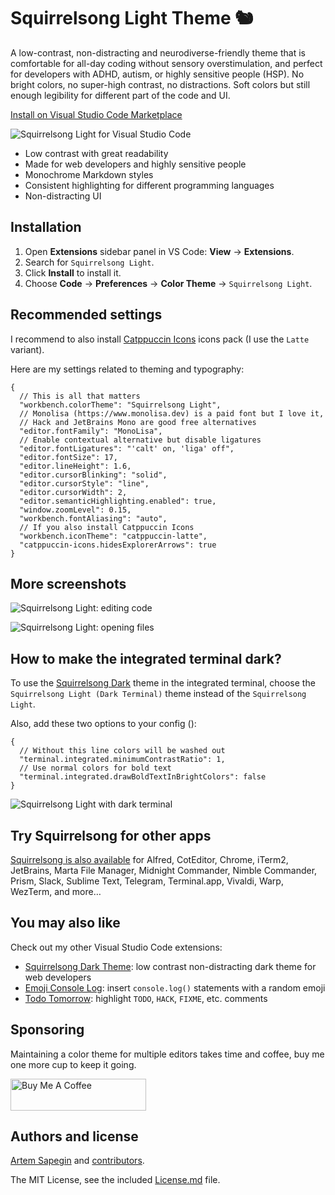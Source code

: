 # Squirrelsong Light Theme 🐿️

A low-contrast, non-distracting and neurodiverse-friendly theme that is comfortable for all-day coding without sensory overstimulation, and perfect for developers with ADHD, autism, or highly sensitive people (HSP). No bright colors, no super-high contrast, no distractions. Soft colors but still enough legibility for different part of the code and UI.

[Install on Visual Studio Code Marketplace](https://marketplace.visualstudio.com/items?itemName=sapegin.Theme-SquirrelsongLight)

![Squirrelsong Light for Visual Studio Code](https://github.com/sapegin/squirrelsong/raw/HEAD/light/VSCode/SquirrelsongLight/screenshots/screenshot.jpg)

- Low contrast with great readability
- Made for web developers and highly sensitive people
- Monochrome Markdown styles
- Consistent highlighting for different programming languages
- Non-distracting UI

## Installation

1. Open **Extensions** sidebar panel in VS Code: **View** → **Extensions**.
2. Search for `Squirrelsong Light`.
3. Click **Install** to install it.
4. Choose **Code** → **Preferences** → **Color Theme** → `Squirrelsong Light`.

## Recommended settings

I recommend to also install [Catppuccin Icons](https://marketplace.visualstudio.com/items?itemName=Catppuccin.catppuccin-vsc-icons) icons pack (I use the `Latte` variant).

Here are my settings related to theming and typography:

```json5
{
  // This is all that matters
  "workbench.colorTheme": "Squirrelsong Light",
  // Monolisa (https://www.monolisa.dev) is a paid font but I love it,
  // Hack and JetBrains Mono are good free alternatives
  "editor.fontFamily": "MonoLisa",
  // Enable contextual alternative but disable ligatures
  "editor.fontLigatures": "'calt' on, 'liga' off",
  "editor.fontSize": 17,
  "editor.lineHeight": 1.6,
  "editor.cursorBlinking": "solid",
  "editor.cursorStyle": "line",
  "editor.cursorWidth": 2,
  "editor.semanticHighlighting.enabled": true,
  "window.zoomLevel": 0.15,
  "workbench.fontAliasing": "auto",
  // If you also install Catppuccin Icons
  "workbench.iconTheme": "catppuccin-latte",
  "catppuccin-icons.hidesExplorerArrows": true
}
```

## More screenshots

![Squirrelsong Light: editing code](https://github.com/sapegin/squirrelsong/raw/HEAD/light/VSCode/SquirrelsongLight/screenshots/screenshot-code.png)

![Squirrelsong Light: opening files](https://github.com/sapegin/squirrelsong/raw/HEAD/light/VSCode/SquirrelsongLight/screenshots/screenshot-files.jpg)

## How to make the integrated terminal dark?

To use the [Squirrelsong Dark](https://marketplace.visualstudio.com/items?itemName=sapegin.Theme-SquirrelsongDark) theme in the integrated terminal, choose the `Squirrelsong Light (Dark Terminal)` theme instead of the `Squirrelsong Light`.

Also, add these two options to your config ():

```json5
{
  // Without this line colors will be washed out
  "terminal.integrated.minimumContrastRatio": 1,
  // Use normal colors for bold text
  "terminal.integrated.drawBoldTextInBrightColors": false
}
```

![Squirrelsong Light with dark terminal](https://github.com/sapegin/squirrelsong/raw/HEAD/light/VSCode/SquirrelsongLight/screenshots/screenshot-terminal.jpg)

## Try Squirrelsong for other apps

[Squirrelsong is also available](https://sapegin.me/squirrelsong/) for Alfred, CotEditor, Chrome, iTerm2, JetBrains, Marta File Manager, Midnight Commander, Nimble Commander, Prism, Slack, Sublime Text, Telegram, Terminal.app, Vivaldi, Warp, WezTerm, and more…

## You may also like

Check out my other Visual Studio Code extensions:

- [Squirrelsong Dark Theme](https://marketplace.visualstudio.com/items?itemName=sapegin.Theme-SquirrelsongDark): low contrast non-distracting dark theme for web developers
- [Emoji Console Log](https://marketplace.visualstudio.com/items?itemName=sapegin.emoji-console-log): insert `console.log()` statements with a random emoji
- [Todo Tomorrow](marketplace.visualstudio.com/items?itemName=sapegin.todo-tomorrow): highlight `TODO`, `HACK`, `FIXME`, etc. comments

## Sponsoring

Maintaining a color theme for multiple editors takes time and coffee, buy me one more cup to keep it going.

<a href="https://www.buymeacoffee.com/sapegin" target="_blank"><img src="https://cdn.buymeacoffee.com/buttons/lato-orange.png" alt="Buy Me A Coffee" height="51" width="217" ></a>

## Authors and license

[Artem Sapegin](https://sapegin.me) and [contributors](https://github.com/sapegin/squirrelsong/graphs/contributors).

The MIT License, see the included [License.md](License.md) file.
